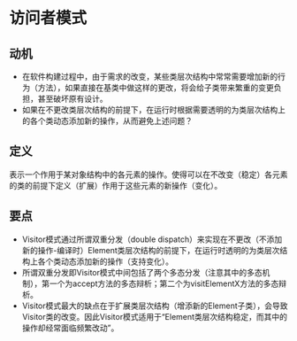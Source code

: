 # 访问者模式

## 动机
- 在软件构建过程中，由于需求的改变，某些类层次结构中常常需要增加新的行为（方法），如果直接在基类中做这样的更改，将会给子类带来繁重的变更负担，甚至破坏原有设计。
- 如果在不更改类层次结构的前提下，在运行时根据需要透明的为类层次结构上的各个类动态添加新的操作，从而避免上述问题？


## 定义

表示一个作用于某对象结构中的各元素的操作。使得可以在不改变（稳定）各元素的类的前提下定义（扩展）作用于这些元素的新操作（变化）。

## 要点

- Visitor模式通过所谓双重分发（double dispatch）来实现在不更改（不添加新的操作-编译时）Element类层次结构的前提下，在运行时透明的为类层次结构上各个类动态添加新的操作（支持变化）。
- 所谓双重分发即Visitor模式中间包括了两个多态分发（注意其中的多态机制），第一个为accept方法的多态辩析；第二个为visitElementX方法的多态辩析。
- Visitor模式最大的缺点在于扩展类层次结构（增添新的Element子类），会导致Visitor类的改变。因此Visitor模式适用于“Element类层次结构稳定，而其中的操作却经常面临频繁改动”。
  